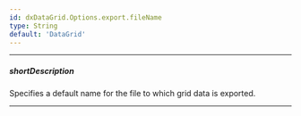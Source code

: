 ```yaml
---
id: dxDataGrid.Options.export.fileName
type: String
default: 'DataGrid'
---
```

---
##### shortDescription
Specifies a default name for the file to which grid data is exported.

---
